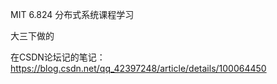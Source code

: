 MIT 6.824 分布式系统课程学习

大三下做的

在CSDN论坛记的笔记：https://blog.csdn.net/qq_42397248/article/details/100064450

